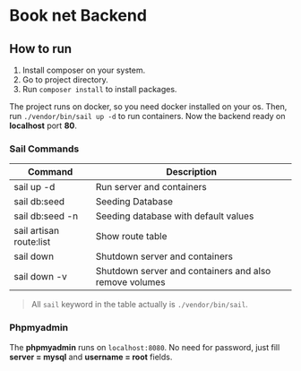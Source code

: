 # Book net Backend

## How to run

1. Install composer on your system.
2. Go to project directory.
3. Run `composer install` to install packages.

The project runs on docker, so you need docker installed on your os. Then, run `./vendor/bin/sail up -d` to run containers. Now the backend ready on **localhost** port **80**.

### Sail Commands

| Command                 | Description                                            |
| ----------------------- | ------------------------------------------------------ |
| sail up -d              | Run server and containers                              |
| sail db:seed            | Seeding Database                                       |
| sail db:seed -n         | Seeding database with default values                   |
| sail artisan route:list | Show route table                                       |
| sail down               | Shutdown server and containers                         |
| sail down -v            | Shutdown server and containers and also remove volumes |

> All `sail` keyword in the table actually is `./vendor/bin/sail`.

### Phpmyadmin

The **phpmyadmin** runs on `localhost:8080`. No need for password, just fill **server = mysql** and **username = root** fields.
